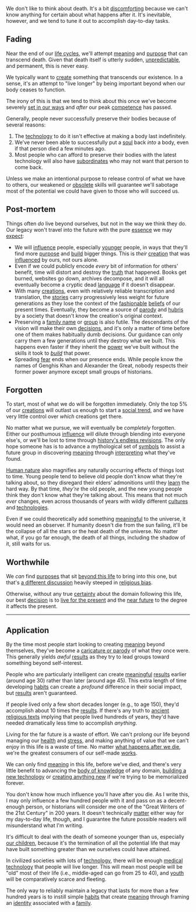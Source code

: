 
We don't like to think about death. It's a bit [discomforting](/fear/) because we can't know anything for certain about what happens after it. It's inevitable, however, and we tend to tune it out to accomplish day-to-day tasks.

## Fading

Near the end of our [life cycles](/maturity/), we'll attempt [meaning](/meaning/) and [purpose](/purpose/) that can transcend death. Given that death itself is utterly sudden, [unpredictable](/imagination/), and permanent, this is never easy.

We typically want to [create](/creations/) something that transcends our existence. In a sense, it's an attempt to "live longer" by being important beyond when our body ceases to function.

The irony of this is that we tend to think about this once we've become severely [set in our ways](/habits/) and *after* our peak [competence](/purpose/) has passed.

Generally, people never successfully preserve their bodies because of several reasons:

1. The [technology](/technology/) to do it isn't effective at making a body last indefinitely.
2. We've never been able to successfully put a [soul](/humanity/) back *into* a body, even if that person died a few minutes ago.
3. Most people who can afford to preserve their bodies with the latest technology will also have [subordinates](/groups-large/) who may not want that person to come back.

Unless we make an intentional purpose to release control of what we have to others, our weakened or [obsolete](/trends/) skills will guarantee we'll sabotage most of the potential we could have given to those who will succeed us.

## Post-mortem

Things often *do* live beyond ourselves, but not in the way we think they do. Our legacy won't travel into the future with the pure [essence](/humanity/) we may [expect](/imagination/):

- We will [influence](/influence/) people, especially [younger](/maturity/) people, in ways that they'll find more [purpose](/purpose/) and [build](/creations/) bigger things. This is *their* [creation](/creations/) that was [influenced](/influence/) by ours, not ours alone.
- Even if we could publicly encode *every* bit of information for others' benefit, time will distort and destroy the [truth](/reality/) that happened. Books get burned, websites go down, archives decompose, and it will all eventually become a cryptic dead [language](/language/) if it doesn't disappear.
- With many [creations](/creations/), even with relatively reliable transcription and translation, the [stories](/stories/) carry progressively less weight for future generations as they lose the context of the [fashionable](/trends/) [beliefs](/certainty/) of our present times. Eventually, they become a source of [parody](/humor/) and [hubris](/morality/) by a society that doesn't know the creation's original context.
- Preserving a [family name](/family/) or [group](/groups-small/) is also futile. The descendants of the vision will make their own [decisions](/decisions/), and it's only a matter of time before one of them makes habitually dumb decisions. Our guidance can only carry them a few generations until they destroy what we built. This happens even faster if they inherit the [power](/power/) we've built without the skills it took to *[build](https://adequate.life/success-1/)* that power.
- Spreading [fear](/fear/) ends when our presence ends. While people know the names of Genghis Khan and Alexander the Great, nobody respects their former power anymore except small groups of historians.

## Forgotten

To start, most of what we do will be forgotten immediately. Only the top 5% of our [creations](/creations/) will outlast us enough to start a [social trend](/trends/), and we have very little control over *which* creations get there.

No matter what we pursue, we will eventually be *completely* forgotten. Either our posthumous [influence](/influence/) will dilute through blending into everyone else's, or we'll be lost to time through [history's endless revisions](/storytellers/). The only hope someone has is to advance a mythological set of [symbols](/symbols/) to assist a future group in discovering [meaning](/meaning/) through [interpreting](/image/) what they've found.

[Human nature](/humanity/) also magnifies any naturally occurring effects of things lost to time. Young people tend to believe old people don't know what they're talking about, so they disregard their elders' admonitions until they [learn](/pedagogy/) the hard way. By that time, *they're* the old people, and the new young people think they don't know what they're talking about. This means that not much *ever* changes, even across thousands of years with wildly different [cultures](/culture/) and [technologies](/technology/).

Even if we could theoretically add something [meaningful](/meaning/) to the universe, it would need an observer. If humanity doesn't die from the sun failing, it'll be the collapse of all the stars or the heat death of the universe. No matter what, if you go far enough, the death of all things, including the shadow of it, still waits for us.

## Worthwhile

We *can* find [purposes](/purpose/) that sit [beyond this life](/religion/) to bring into this one, but that's [a different discussion](https://theologos.site/) heavily steeped in [religious bias](/religion/).

Otherwise, without any true [certainty](/certainty/) about the domain following this life, our best [decision](/decisions/) is to [live for the present](https://adequate.life/happiness-2/) and the [near future](/imagination/) to the degree it affects the present.

* * * * *

## Application

By the time most people start looking to creating [meaning](/meaning/) beyond themselves, they've become a [caricature or parody](/humor/) of what they once were. This generally yields *awful* [results](/results/) as they try to lead groups toward something beyond self-interest.

People who are particularly intelligent can create [meaningful](/meaning/) [results](/results/) earlier (around age 30) rather than later (around age 45). This extra length of time developing [habits](/habits/) can create a *profound* difference in their social impact, but [results](/results/) aren't guaranteed.

If people lived only a few short decades longer (e.g., to age 150), they'd accomplish about 10 times the [results](/results/). If there's any truth to [ancient religious texts](/religion/) implying that people lived hundreds of years, they'd have needed dramatically less time to accomplish *anything*.

Living for the far future is a waste of effort. We can't prolong our life beyond managing our [health](https://adequate.life/weight/) and [stress](https://adequate.life/happiness-2/), and making anything of value that we can't enjoy in this life is a waste of time. No matter [what happens after we die](/religion/), we're the greatest consumers of our self-made [works](/creations/).

We can only find [meaning](/meaning/) in this life, before we've died, and there's very little benefit to advancing the [body of knowledge](/understanding/) of any domain, [building a new technology](/technology/) or [creating anything new](/creations/) if we're trying to be memorialized forever.

You don't know how much influence you'll have after you die. As I write this, I may only influence a few hundred people with it and pass on as a decent-enough person, or historians will consider me one of the "Great Writers of the 21st Century" in 200 years. It doesn't technically [matter](/meaning/) either way for my day-to-day life, though, and I guarantee the future possible readers will misunderstand what I'm writing.

It's difficult to deal with the death of someone younger than us, especially [our children](/family/), because it's the termination of all the potential life that may have built something greater than we ourselves could have attained.

In civilized societies with lots of [technology](/technology/), there will be enough [medical technology](https://notageni.us/health/) that people will live longer. This will mean most people will be "old" most of their life (i.e., middle-aged can go from 25 to 40), and [youth](/maturity/) will be comparatively scarce and fleeting.

The only way to reliably maintain a legacy that lasts for more than a few hundred years is to instill simple [habits](/habits/) that create [meaning](/meaning/) through framing an [identity](/identity/) associated with a [family](/family/).
